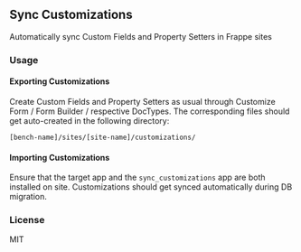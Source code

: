 ## Sync Customizations

Automatically sync Custom Fields and Property Setters in Frappe sites


### Usage

#### Exporting Customizations

Create Custom Fields and Property Setters as usual through Customize Form / Form Builder / respective DocTypes. The corresponding files should get auto-created in the following directory:

```
[bench-name]/sites/[site-name]/customizations/
```


#### Importing Customizations

Ensure that the target app and the `sync_customizations` app are both installed on site. Customizations should get synced automatically during DB migration.

### License

MIT
